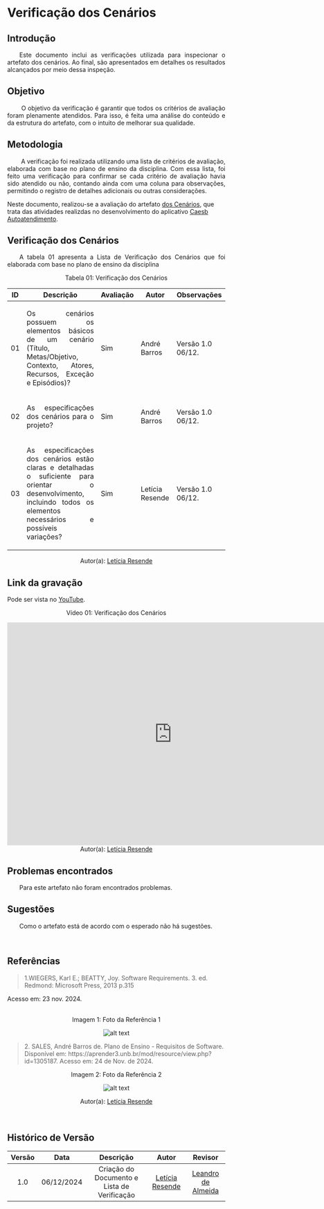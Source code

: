 #  Verificação dos Cenários

## Introdução
<p align="justify">
&emsp;&emsp;Este documento inclui as verificações utilizada para inspecionar o artefato dos cenários. Ao final, são apresentados em detalhes os resultados alcançados por meio dessa inspeção.
</p>

## Objetivo
<p align="justify">
&emsp;&emsp; O objetivo da verificação é garantir que todos os critérios de avaliação foram plenamente atendidos. Para isso, é feita uma análise do conteúdo e da estrutura do artefato, com o intuito de melhorar sua qualidade.
</p>

## Metodologia
<p align="justify">
&emsp;&emsp; A verificação foi realizada utilizando uma lista de critérios de avaliação, elaborada com base no plano de ensino da disciplina. Com essa lista, foi feito uma verificação para confirmar se cada critério de avaliação havia sido atendido ou não, contando ainda com uma coluna para observações, permitindo o registro de detalhes adicionais ou outras considerações.

Neste documento, realizou-se a avaliação do artefato <a href="http://127.0.0.1:8000/modelagem/cenarios/">dos Cenários</a>, que trata das atividades realizdas no desenvolvimento do aplicativo <a href="https://play.google.com/store/apps/details?id=br.gov.df.caesb.mobile&hl=pt_BR">Caesb Autoatendimento</a>.
</p>


## Verificação dos Cenários
<p align="justify">
&emsp;&emsp;A tabela 01 apresenta a Lista de Verificação dos Cenários que foi elaborada com base no plano de ensino da disciplina
</p>

<center>Tabela 01: Verificação dos Cenários</center>

| **ID** | **Descrição**  | **Avaliação** | **Autor** |**Observações**    |
|--------|----------------|---------------|--|------------------|
| 01     | <p align="justify">Os cenários possuem os elementos básicos de um cenário (Título, Metas/Objetivo, Contexto, Atores, Recursos, Exceção e Episódios)?</p>  | Sim | André Barros    | Versão 1.0  06/12.       |
| 02     | <p align="justify">As especificações dos cenários para o projeto?</p>    | Sim  |   André Barros      | Versão 1.0  06/12.          |
| 03    |<p align="justify">As especificações dos cenários estão claras e detalhadas o suficiente para orientar o desenvolvimento, incluindo todos os elementos necessários e possíveis variações?</p> | Sim  | Letícia Resende |      Versão 1.0  06/12.      |  



<center>
 Autor(a): <a href="https://github.com/LeticiaResende23" target = "_blank">Letícia Resende</a></h6>
</center>

## Link da gravação
Pode ser vista no [YouTube](https://youtu.be/O9MRW3hXTO4).</p>

<center>
    <p>Vídeo 01: Verificação dos Cenários</p>
    <iframe width="760" height="515" src="https://www.youtube.com/embed/qVd9Do9QgOs?si=c9dCDSAk8S-h6gn-" title="YouTube video player" frameborder="0" allow="accelerometer; autoplay; clipboard-write; encrypted-media; gyroscope; picture-in-picture; web-share" referrerpolicy="strict-origin-when-cross-origin" allowfullscreen></iframe>
    Autor(a): <a href="https://github.com/LeticiaResende23" target = "_blank">Letícia Resende</a></h6>
</center>

## Problemas encontrados
<p align="justify">&emsp;&emsp;Para este artefato não foram encontrados problemas.</p>


## Sugestões
<p align="justify">&emsp;&emsp;Como o artefato está de acordo com o esperado não há sugestões.</p>

<br>

## Referências


> <p id="1">1.WIEGERS, Karl E.; BEATTY, Joy. Software Requirements. 3. ed. Redmond: Microsoft Press, 2013 p.315
   Acesso em: 23 nov. 2024.
</p>
<br>

<center><figcaption>Imagem 1: Foto da Referência 1</figcaption> </center>

<center>

![alt text](https://github.com/user-attachments/assets/1256481d-b179-4f12-9f59-a06f5f254991)

</center>

> <p id="2">2. SALES, André Barros de. Plano de Ensino - Requisitos de Software. Disponível em: https://aprender3.unb.br/mod/resource/view.php?id=1305187. Acesso em: 24 de Nov. de 2024.

<center> <figcaption>Imagem 2: Foto da Referência 2</figcaption></center>

<center>

![alt text](https://github.com/user-attachments/assets/5b077734-2e82-4fb2-8e69-3176a08b538a)

</center>

 </p><center>Autor(a): <a href="https://github.com/LeticiaResende23" target = "_blank">Letícia Resende</a></h6></center>
<br>

<br>

## Histórico de Versão

| Versão |    Data    |      Descrição       |  Autor  | Revisor |
| :----: | :--------: | :------------------: | :-----: | :-----: |
|  1.0   | 06/12/2024 | Criação do Documento e Lista de Verificação | [Letícia Resende](https://github.com/LeticiaResende23) | [Leandro de Almeida](https://github.com/leomitx10) |




